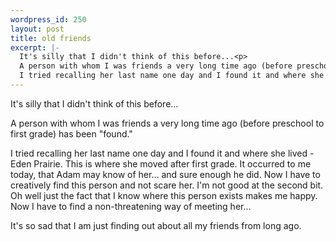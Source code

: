 ```yaml
--- 
wordpress_id: 250
layout: post
title: old friends
excerpt: |-
  It's silly that I didn't think of this before...<p>
  A person with whom I was friends a very long time ago (before preschool to first grade) has been "found."<p>
  I tried recalling her last name one day and I found it and where she lived - Eden Prairie.  This is where she moved after first grade.  It occurred to me today, that <a href="mailto:adame@ftmax.com">Adam</a> may know of her... and sure enough he did.  Now I have to creatively find this person and not scare her.  I'm not good at the second bit.  Oh well just the fact that I know where this person exists makes me happy.  Now I have to find a non-threatening way of meeting her...<p>It's so sad that I am just finding out about all my friends from long ago.
---
```

It's silly that I didn't think of this before...

A person with whom I was friends a very long time ago (before preschool to first grade) has been "found."

I tried recalling her last name one day and I found it and where she lived - Eden Prairie.  This is where she moved after first grade.  It occurred to me today, that Adam may know of her... and sure enough he did.  Now I have to creatively find this person and not scare her.  I'm not good at the second bit.  Oh well just the fact that I know where this person exists makes me happy.  Now I have to find a non-threatening way of meeting her...

It's so sad that I am just finding out about all my friends from long ago.
